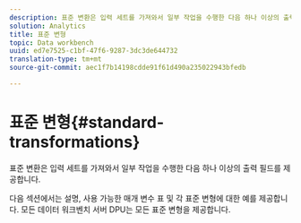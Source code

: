 ```yaml
---
description: 표준 변환은 입력 세트를 가져와서 일부 작업을 수행한 다음 하나 이상의 출력 필드를 제공합니다.
solution: Analytics
title: 표준 변형
topic: Data workbench
uuid: ed7e7525-c1bf-47f6-9287-3dc3de644732
translation-type: tm+mt
source-git-commit: aec1f7b14198cdde91f61d490a235022943bfedb

---
```



# 표준 변형{#standard-transformations}

표준 변환은 입력 세트를 가져와서 일부 작업을 수행한 다음 하나 이상의 출력 필드를 제공합니다.

다음 섹션에서는 설명, 사용 가능한 매개 변수 표 및 각 표준 변형에 대한 예를 제공합니다. 모든 데이터 워크벤치 서버 DPU는 모든 표준 변형을 제공합니다.
